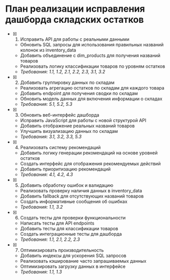 # План реализации исправления дашборда складских остатков

- [x] 1. Исправить API для работы с реальными данными

  - Обновить SQL запросы для использования правильных названий колонок из inventory_data
  - Добавить объединение с dim_products для получения названий товаров
  - Реализовать логику классификации товаров по уровням остатков
  - _Требования: 1.1, 1.2, 2.1, 2.2, 2.3, 3.1, 3.2_

- [x] 2. Добавить группировку данных по складам

  - Реализовать агрегацию остатков по складам для каждого товара
  - Добавить endpoint для получения сводки по складам
  - Обновить модель данных для включения информации о складах
  - _Требования: 5.1, 5.2, 5.3_

- [x] 3. Обновить веб-интерфейс дашборда

  - Исправить JavaScript для работы с новой структурой API
  - Добавить отображение реальных названий товаров
  - Улучшить визуализацию данных по складам
  - _Требования: 3.1, 3.2, 3.3, 5.3_

- [x] 4. Реализовать систему рекомендаций

  - Добавить логику генерации рекомендаций на основе уровней остатков
  - Создать интерфейс для отображения рекомендуемых действий
  - Добавить приоритизацию рекомендаций
  - _Требования: 4.1, 4.2, 4.3_

- [x] 5. Добавить обработку ошибок и валидацию

  - Реализовать проверку наличия данных в inventory_data
  - Добавить fallback для отсутствующих названий товаров
  - Создать информативные сообщения об ошибках
  - _Требования: 1.1, 3.2_

- [x] 6. Создать тесты для проверки функциональности

  - Написать тесты для API endpoints
  - Добавить тесты для классификации товаров
  - Создать интеграционные тесты для дашборда
  - _Требования: 1.1, 2.1, 2.2, 2.3_

- [x] 7. Оптимизировать производительность
  - Добавить индексы для ускорения SQL запросов
  - Реализовать кэширование часто запрашиваемых данных
  - Оптимизировать загрузку данных в интерфейсе
  - _Требования: 1.1, 1.3_

